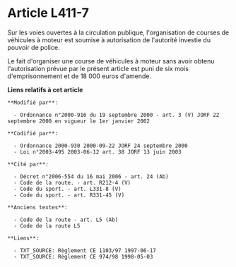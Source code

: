 # Article L411-7

Sur les voies ouvertes à la circulation publique, l'organisation de courses de véhicules à moteur est soumise à autorisation
de l'autorité investie du pouvoir de police.

Le fait d'organiser une course de véhicules à moteur sans avoir obtenu l'autorisation prévue par le présent article est puni
de six mois d'emprisonnement et de 18 000 euros d'amende.

**Liens relatifs à cet article**

	**Modifié par**:

	  - Ordonnance n°2000-916 du 19 septembre 2000 - art. 3 (V) JORF 22 septembre 2000 en vigueur le 1er janvier 2002

	**Codifié par**:

	  - Ordonnance 2000-930 2000-09-22 JORF 24 septembre 2000
	  - Loi n°2003-495 2003-06-12 art. 38 JORF 13 juin 2003

	**Cité par**:

	  - Décret n°2006-554 du 16 mai 2006 - art. 24 (Ab)
	  - Code de la route. - art. R212-4 (V)
	  - Code du sport. - art. L331-8 (V)
	  - Code du sport. - art. R331-45 (V)

	**Anciens textes**:

	  - Code de la route - art. L5 (Ab)
	  - Code de la route L5

	**Liens**:

	  - TXT_SOURCE: Règlement CE 1103/97 1997-06-17
	  - TXT_SOURCE: Règlement CE 974/98 1998-05-03
